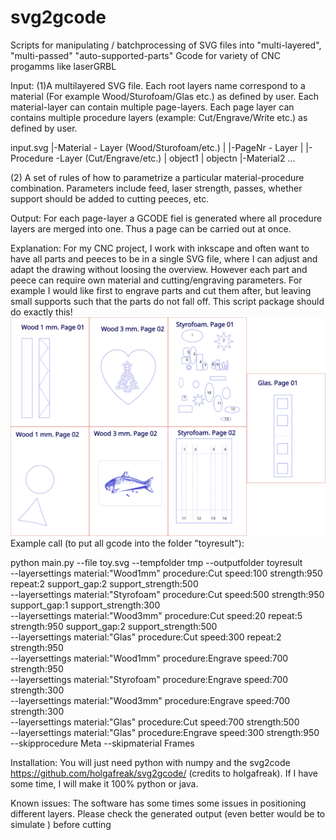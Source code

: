 # svg2gcode
Scripts for manipulating / batchprocessing of SVG files into "multi-layered", "multi-passed" "auto-supported-parts" Gcode for variety of CNC progamms like laserGRBL

Input:
  (1)A multilayered SVG file. Each root layers name correspond to a material (For example Wood/Sturofoam/Glas etc.) as defined by user. Each material-layer can contain multiple page-layers. Each page layer can contains multiple procedure layers (example: Cut/Engrave/Write etc.) as defined by user.
 
 input.svg
   |-Material - Layer (Wood/Sturofoam/etc.)
   |    |-PageNr - Layer
   |        |-Procedure -Layer (Cut/Engrave/etc.)
   |            object1
   |            objectn
   |-Material2 ... 
            
  (2) A set of rules of how to parametrize a particular material-procedure combination. Parameters include feed, laser strength, passes, whether support should be added to cutting peeces, etc.

Output:
  For each page-layer a GCODE fiel is generated where all procedure layers are merged into one. Thus a page can be carried out at once.

Explanation:
For my CNC project, I work with inkscape  and often want to have all parts and peeces to be in a single SVG file, where I can adjust and adapt the drawing without loosing the overview. However each part and peece can require own material and cutting/engraving parameters. For example I would like first to engrave parts and cut them after, but leaving small supports such that the parts do not fall off. This script package should do exactly this!
<img src="toy.svg"/>
Example call (to put all gcode into the folder "toyresult"):

python main.py --file toy.svg --tempfolder tmp --outputfolder toyresult \
--layersettings material:"Wood1mm" procedure:Cut speed:100 strength:950 repeat:2 support_gap:2 support_strength:500 \
--layersettings material:"Styrofoam" procedure:Cut speed:500 strength:950 support_gap:1 support_strength:300 \
--layersettings material:"Wood3mm" procedure:Cut speed:20 repeat:5 strength:950 support_gap:2 support_strength:500 \
--layersettings material:"Glas" procedure:Cut speed:300 repeat:2 strength:950 \
--layersettings material:"Wood1mm" procedure:Engrave speed:700  strength:950 \
--layersettings material:"Styrofoam" procedure:Engrave speed:700  strength:300 \
--layersettings material:"Wood3mm" procedure:Engrave speed:700  strength:300 \
--layersettings material:"Glas" procedure:Cut speed:700  strength:500 \
--layersettings material:"Glas" procedure:Engrave speed:300 strength:950  \
--skipprocedure Meta --skipmaterial Frames

Installation:
You will just need python with numpy and the svg2code https://github.com/holgafreak/svg2gcode/ (credits to holgafreak).
If I have some time, I will make it 100% python or java.

Known issues:
The software has some times some issues in positioning different layers. Please check the generated output (even better would be to simulate ) before cutting
